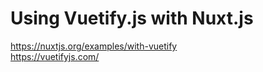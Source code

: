 # Using Vuetify.js with Nuxt.js

https://nuxtjs.org/examples/with-vuetify<br>
https://vuetifyjs.com/

